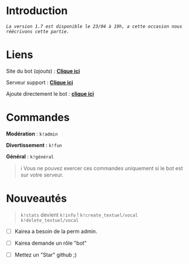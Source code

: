 # Introduction

*`La version 1.7 est disponible le 23/04 à 19h, a cette occasion nous réécrivons cette partie.`*

# Liens 

Site du bot (_ajouts_) : **[Clique ici](http://kaireabot.tk/)**

Serveur support : **[Clique ici](https://discord.gg/ZEGUq4y2wh)**

Ajoute directement le bot : **[clique ici](https://discord.com/oauth2/authorize?client_id=812273085381345300&scope=bot%20applications.commands&permissions=2147483647)**

# Commandes 

**Modération** : `k!admin`

**Divertissement** : `k!fun`

**Général** : `k!général`

> ℹ Vous ne pouvez exercer ces commandes uniquement si le bot est sur votre serveur.

# Nouveautés

> `k!stats` devient `k!info` !
> `k!create_textuel/vocal`
> `k!delete_textuel/vocal`

- [ ] Kairea a besoin de la perm admin.
- [ ] Kairea demande un rôle "bot"
- [ ] Mettez un "Star" github ;)

